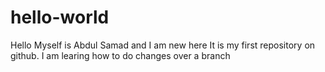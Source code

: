 # hello-world

Hello Myself is Abdul Samad and I am new here
It is my first repository on github. I am learing how to do changes over a branch

